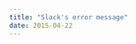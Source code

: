 ```yaml
---
title: "Slack's error message"
date: 2015-04-22
---
```


<!-- https://uiwriting.tumblr.com/post/117090077219/another-from-slack-but-this-im-less-impressed -->

